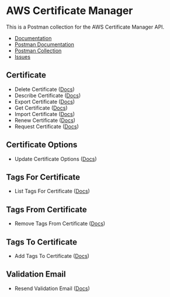 # AWS Certificate Manager
This is a Postman collection for the AWS Certificate Manager API.

- [Documentation](https://docs.aws.amazon.com/acm/latest/APIReference/Welcome.html)
- [Postman Documentation](https://documenter.getpostman.com/view/35240/SW7XbV7y)
- [Postman Collection](https://www.getpostman.com/collections/e5cbd6b6eac817242265)
- [Issues](https://github.com/api-evangelist/aws/labels/CloudWatch)

## Certificate
 - Delete Certificate ([Docs](http://docs.aws.amazon.com/acm/latest/APIReference/API_UpdateCertificateOptions.html))
 - Describe Certificate ([Docs](http://docs.aws.amazon.com/acm/latest/APIReference/API_UpdateCertificateOptions.html))
 - Export Certificate ([Docs](http://docs.aws.amazon.com/acm/latest/APIReference/API_UpdateCertificateOptions.html))
 - Get Certificate ([Docs](http://docs.aws.amazon.com/acm/latest/APIReference/API_UpdateCertificateOptions.html))
 - Import Certificate ([Docs](http://docs.aws.amazon.com/acm/latest/APIReference/API_UpdateCertificateOptions.html))
 - Renew Certificate ([Docs](http://docs.aws.amazon.com/acm/latest/APIReference/API_UpdateCertificateOptions.html))
 - Request Certificate ([Docs](http://docs.aws.amazon.com/acm/latest/APIReference/API_UpdateCertificateOptions.html))
## Certificate Options
 - Update Certificate Options ([Docs](http://docs.aws.amazon.com/acm/latest/APIReference/API_UpdateCertificateOptions.html))
## Tags For Certificate
 - List Tags For Certificate ([Docs](http://docs.aws.amazon.com/acm/latest/APIReference/API_UpdateCertificateOptions.html))
## Tags From Certificate
 - Remove Tags From Certificate ([Docs](http://docs.aws.amazon.com/acm/latest/APIReference/API_UpdateCertificateOptions.html))
## Tags To Certificate
 - Add Tags To Certificate ([Docs](http://docs.aws.amazon.com/acm/latest/APIReference/API_UpdateCertificateOptions.html))
## Validation Email
 - Resend Validation Email ([Docs](http://docs.aws.amazon.com/acm/latest/APIReference/API_UpdateCertificateOptions.html))
